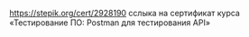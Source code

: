 https://stepik.org/cert/2928190 
сслыка на сертификат курса «Тестирование ПО: Postman для тестирования API»  
